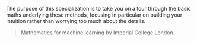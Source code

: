 The purpose of this specialization is to take you on a tour through the basic maths underlying these methods, focusing in particular on building your intuition rather than worrying too much about the details. 

> Mathematics for machine learning by Imperial College London. 

